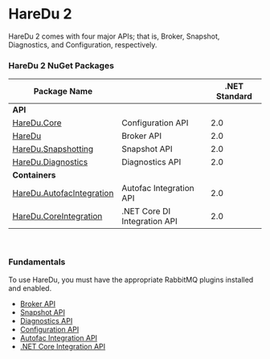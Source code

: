 # HareDu 2

HareDu 2 comes with four major APIs; that is, Broker, Snapshot, Diagnostics, and Configuration, respectively.

### HareDu 2 NuGet Packages

| Package Name |  | .NET Standard |
|---| --- | --- |
| **API** |  |  |
| [HareDu.Core](https://www.nuget.org/packages/HareDu.Core/) | Configuration API | 2.0 |
| [HareDu](https://www.nuget.org/packages/HareDu/) | Broker API | 2.0 |
| [HareDu.Snapshotting](https://www.nuget.org/packages/HareDu.Snapshotting/) | Snapshot API | 2.0 |
| [HareDu.Diagnostics](https://www.nuget.org/packages/HareDu.Diagnostics/) | Diagnostics API | 2.0 |
| **Containers** | | |
| [HareDu.AutofacIntegration](https://www.nuget.org/packages/HareDu.AutofacIntegration/) | Autofac Integration API | 2.0 |
| [HareDu.CoreIntegration](https://www.nuget.org/packages/HareDu.CoreIntegration/) | .NET Core DI Integration API| 2.0 |

<br>

### Fundamentals
To use HareDu, you must have the appropriate RabbitMQ plugins installed and enabled.

- [Broker API](https://github.com/ahives/HareDu2/blob/master/docs/broker-api.md)
- [Snapshot API](https://github.com/ahives/HareDu2/blob/master/docs/snapshot-api.md)
- [Diagnostics API](https://github.com/ahives/HareDu2/blob/master/docs/diagnostics-api.md)
- [Configuration API](https://github.com/ahives/HareDu2/blob/master/docs/configuration.md)
- [Autofac Integration API](https://github.com/ahives/HareDu2/blob/master/docs/autofac-integration.md)
- [.NET Core Integration API](https://github.com/ahives/HareDu2/blob/master/docs/core-integration.md)

